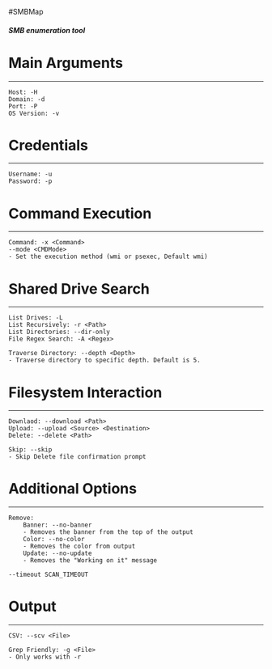 #SMBMap
##### SMB enumeration tool
# Main Arguments
---------------------------

	Host: -H
	Domain: -d
	Port: -P
	OS Version: -v
	


# Credentials
-----------------

	Username: -u
	Password: -p
	


# Command Execution
-----------------------------------

	Command: -x <Command>
	--mode <CMDMode>
	- Set the execution method (wmi or psexec, Default wmi)
	


# Shared Drive Search
---------------------------------

	List Drives: -L
	List Recursively: -r <Path>
	List Directories: --dir-only
	File Regex Search: -A <Regex>
	
	Traverse Directory: --depth <Depth>
	- Traverse directory to specific depth. Default is 5.
	


# Filesystem Interaction
---------------------------------

	Downlaod: --download <Path>
	Upload: --upload <Source> <Destination>
	Delete: --delete <Path>
	
	Skip: --skip
	- Skip Delete file confirmation prompt
	


# Additional Options
-----------------------------

	Remove:
		Banner: --no-banner
		- Removes the banner from the top of the output
		Color: --no-color
		- Removes the color from output
		Update: --no-update
		- Removes the "Working on it" message
	
	--timeout SCAN_TIMEOUT
	

# Output
-------

	CSV: --scv <File>
	
	Grep Friendly: -g <File>
	- Only works with -r
	
